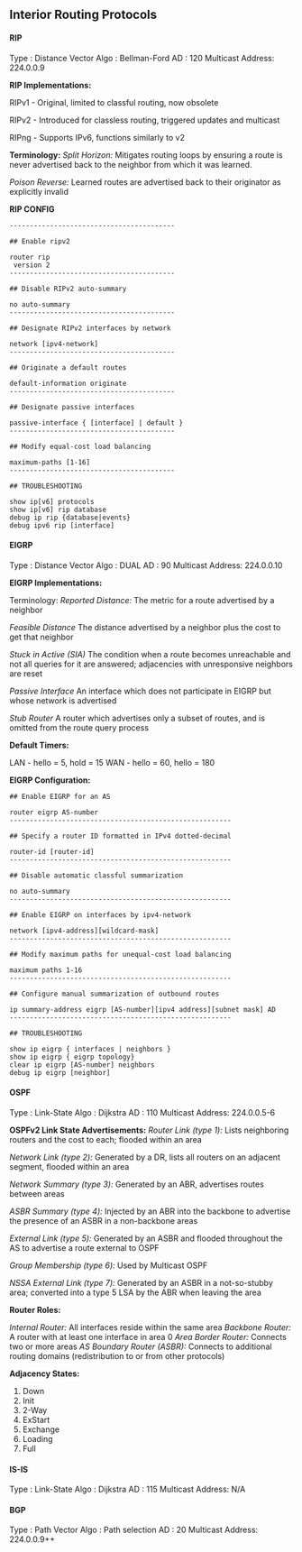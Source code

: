 ## Interior Routing Protocols

#### RIP

Type			 : Distance Vector
Algo			 : Bellman-Ford
AD   			 : 120
Multicast Address: 224.0.0.9

**RIP Implementations:**

RIPv1 - Original, limited to classful routing, now obsolete

RIPv2 - Introduced for classless routing, triggered updates and multicast

RIPng - Supports IPv6, functions similarly to v2 

**Terminology:**
*Split Horizon:* Mitigates routing loops by ensuring a route is never advertised back to the neighbor from which it was learned.

*Poison Reverse:* Learned routes are advertised back to their originator as explicitly invalid

**RIP CONFIG**
```
-----------------------------------------

## Enable ripv2

router rip
 version 2
-----------------------------------------

## Disable RIPv2 auto-summary

no auto-summary
-----------------------------------------

## Designate RIPv2 interfaces by network

network [ipv4-network]
-----------------------------------------

## Originate a default routes

default-information originate
-----------------------------------------

## Designate passive interfaces

passive-interface { [interface] | default }
-----------------------------------------

## Modify equal-cost load balancing

maximum-paths [1-16]
-----------------------------------------

## TROUBLESHOOTING

show ip[v6] protocols
show ip[v6] rip database
debug ip rip {database|events}
debug ipv6 rip [interface]
```

#### EIGRP

Type			 : Distance Vector
Algo			 : DUAL
AD  			 : 90
Multicast Address: 224.0.0.10

**EIGRP Implementations:**

Terminology:
*Reported Distance:* The metric for a route advertised by a neighbor

*Feasible Distance* The distance advertised by a neighbor plus the cost to get that neighbor

*Stuck in Active (SIA)* The condition when a route becomes unreachable and not all queries for it are answered; adjacencies with unresponsive neighbors are reset

*Passive Interface* An interface which does not participate in EIGRP but whose network is advertised

*Stub Router* A router which advertises only a subset of routes, and is omitted from the route query process

**Default Timers:**

LAN - hello = 5, hold = 15
WAN - hello = 60, hello = 180

**EIGRP Configuration:**
```
## Enable EIGRP for an AS 

router eigrp AS-number
-------------------------------------------------------

## Specify a router ID formatted in IPv4 dotted-decimal

router-id [router-id]
-------------------------------------------------------

## Disable automatic classful summarization 

no auto-summary
-------------------------------------------------------

## Enable EIGRP on interfaces by ipv4-network

network [ipv4-address][wildcard-mask]
-------------------------------------------------------

## Modify maximum paths for unequal-cost load balancing

maximum paths 1-16
-------------------------------------------------------

## Configure manual summarization of outbound routes

ip summary-address eigrp [AS-number][ipv4 address][subnet mask] AD
-------------------------------------------------------

## TROUBLESHOOTING

show ip eigrp { interfaces | neighbors }
show ip eigrp { eigrp topology}
clear ip eigrp [AS-number] neighbors
debug ip eigrp [neighbor] 
```


#### OSPF

Type			 : Link-State
Algo			 : Dijkstra
AD      		 : 110
Multicast Address: 224.0.0.5-6

**OSPFv2 Link State Advertisements:**
*Router Link (type 1):* Lists neighboring routers and the cost to each; flooded within an area

*Network Link (type 2):* Generated by a DR, lists all routers on an adjacent segment, flooded within an area

*Network Summary (type 3):* Generated by an ABR, advertises routes between areas

*ASBR Summary (type 4):* Injected by an ABR into the backbone to advertise the presence of an ASBR in a non-backbone areas

*External Link (type 5):* Generated by an ASBR and flooded throughout the AS to advertise a route external to OSPF 

*Group Membership (type 6):* Used by Multicast OSPF

*NSSA External Link (type 7):* Generated by an ASBR in a not-so-stubby area; converted into a type 5 LSA by the ABR when leaving the area 

**Router Roles:**

*Internal Router:* All interfaces reside within the same area 
*Backbone Router:* A router with at least one interface in area 0
*Area Border Router:* Connects two or more areas 
*AS Boundary Router (ASBR):* Connects to additional routing domains (redistribution to or from other protocols)

**Adjacency States:**
1. Down
2. Init 
3. 2-Way
4. ExStart
5. Exchange
6. Loading
7. Full



#### IS-IS

Type			 : Link-State
Algo			 : Dijkstra
AD      		 : 115
Multicast Address: N/A 

#### BGP

Type			 : Path Vector
Algo			 : Path selection
AD      		 : 20
Multicast Address: 224.0.0.9++